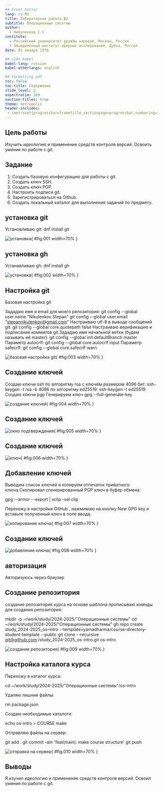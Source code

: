 ```yaml
---
## Front matter
lang: ru-RU
title: Лабораторная работа №2
subtitle: Операционные сисетмы
author:
  - Никуленков С.С
institute:
  - Российский университет дружбы народов, Москва, Россия
  - Объединённый институт ядерных исследований, Дубна, Россия
date: 01 января 1970

## i18n babel
babel-lang: russian
babel-otherlangs: english

## Formatting pdf
toc: false
toc-title: Содержание
slide_level: 2
aspectratio: 169
section-titles: true
theme: metropolis
header-includes:
 - \metroset{progressbar=frametitle,sectionpage=progressbar,numbering=fraction}
---
```


## Цель работы

Изучить идеологию и применение средств контроля версий.
Освоить умения по работе с git.

## Задание

1. Создать базовую конфигурацию для работы с git.
2. Создать ключ SSH.
3. Создать ключ PGP.
4. Настроить подписи git.
5. Зарегистрироваться на Github.
6. Создать локальный каталог для выполнения заданий по предмету.

## установка git

Установливаю git: dnf install git

![установка](/home/ssnikulenkov/image/1.png){ #fig:001 width=70% }

## установка gh

Устанавливаю gh: dnf install gh

![установка](/home/ssnikulenkov/image/2.png){ #fig:002 width=70% }

## Настройка git

Базовая настройка git

Зададаю имя и email для моего репозитория:
git config --global user.name "Nikulenkov Stepan"
git config --global user.email "stepannikulenkov@gmail.com"
Настраиваю utf-8 в выводе сообщений git:
git config --global core.quotepath false
Настраиваю верификацию и подписание коммитов git
Зададаю имя начальной ветки (будем называть её master):
git config --global init.defaultBranch master
Параметр autocrlf:
git config --global core.autocrlf input
Параметр safecrlf:
git config --global core.safecrlf warn

![базовая настройка git](/home/ssnikulenkov/image/3.png){ #fig:003 width=70% }

## Создание ключей

Создаю ключи ssh по алгоритму rsa с ключём размером 4096 бит:
ssh-keygen -t rsa -b 4096
по алгоритму ed25519:
ssh-keygen -t ed25519
Создаю ключи pgp
Генерируем ключ gpg --full-generate-key

![создание ключей](/home/ssnikulenkov/image/4.png){ #fig:004 width=70% }

## Создание ключей

![окно подтверждения](/home/ssnikulenkov/image/5.png){ #fig:005 width=70% }

## Создание ключей

![ключ](/home/ssnikulenkov/image/6.png){ #fig:006 width=70% }

## Добавление ключей

Выводим список ключей и копируем отпечаток приватного ключа.Cкопировал сгенерированный PGP ключ в буфер обмена:

gpg --armor --export <PGP Fingerprint> | xclip -sel clip

Перехожу в настройки GitHub , нажмимаю на кнопку New GPG key и вставьте полученный ключ в поле ввода.

![копирование ключа](/home/ssnikulenkov/image/7.png){ #fig:007 width=70% }

## Создание ключей

![добавление ключа](/home/ssnikulenkov/image/8.png){ #fig:008 width=70% }

## авторизация

Авторизуюсь через браузер

## Создание репозитория

создание репозитория курса на основе шаблона
прописываю комнды для создания репозитория:

mkdir -p ~/work/study/2024-2025/"Операционные системы"
cd ~/work/study/2024-2025/"Операционные системы"
gh repo create study_2024-2025_os-intro --template=yamadharma/course-directory-student-template --public
git clone --recursive git@github.com:<owner>/study_2024-2025_os-intro.git os-intro

![создание репозитория](/home/ssnikulenkov/image/9.png){ #fig:009 width=70% }

## Настройка каталога курса

Перехожу в каталог курса:

cd ~/work/study/2024-2025/"Операционные системы"/os-intro

Удаляю лишние файлы:

rm package.json

Создаю необходимые каталоги:

echo os-intro > COURSE
make

Отправляю файлы на сервер:

git add .
git commit -am 'feat(main): make course structure'
git push

![отправка на сервер](/home/ssnikulenkov/image/10.png){ #fig:010 width=70% }

## Выводы

Я изучил идеологию и применение средств контроля версий.
Освоил умения по работе с git.
